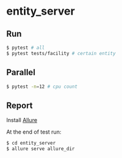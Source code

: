 # entity_server

## Run

```sh
$ pytest # all
$ pytest tests/facility # certain entity
```

## Parallel

```sh
$ pytest -n=12 # cpu count
```

## Report
Install [Allure](https://github.com/allure-framework/allure2/releases)

At the end of test run:
```sh
$ cd entity_server
$ allure serve allure_dir
```

